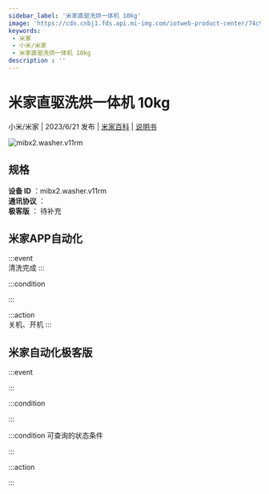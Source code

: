 ```yaml
---
sidebar_label: '米家直驱洗烘一体机 10kg'
image: 'https://cdn.cnbj1.fds.api.mi-img.com/iotweb-product-center/74c938f50a95ca3fcf30784b3a995d69_1660634331803.png?GalaxyAccessKeyId=AKVGLQWBOVIRQ3XLEW&Expires=9223372036854775807&Signature=Y+68uzQAKB8Hs9VD5y8WlU3SpgA='
keywords: 
 - 米家
 - 小米/米家
 - 米家直驱洗烘一体机 10kg
description : ''
---
```

# 米家直驱洗烘一体机 10kg

小米/米家 | 2023/6/21 发布 | [米家百科](https://home.mi.com/webapp/content/baike/product/index.html?model=mibx2.washer.v11rm) | [说明书](https://home.mi.com/views/introduction.html?model=mibx2.washer.v11rm&region=cn)

![mibx2.washer.v11rm](https://cdn.cnbj1.fds.api.mi-img.com/iotweb-product-center/74c938f50a95ca3fcf30784b3a995d69_1660634331803.png?GalaxyAccessKeyId=AKVGLQWBOVIRQ3XLEW&Expires=9223372036854775807&Signature=Y+68uzQAKB8Hs9VD5y8WlU3SpgA=)

## 规格  
> 
**设备 ID** ：mibx2.washer.v11rm  
**通讯协议** ：  
**极客版**  ： 待补充 


## 米家APP自动化  

:::event  
清洗完成
:::

:::condition  

:::

:::action   
关机、开机
:::

## 米家自动化极客版  

:::event  

:::

:::condition  

:::

:::condition 可查询的状态条件  

:::

:::action  

:::

        
